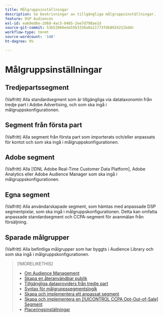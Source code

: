 ```yaml
---
title: Målgruppsinställningar
description: Se beskrivningar av tillgängliga målgruppsinställningar.
feature: DSP Audiences
exl-id: ea69ed6e-2d68-4ac5-8465-2ee7d798ae1d
source-git-commit: 53b52066eda55b3338a8a11773fdb8924211bddc
workflow-type: tm+mt
source-wordcount: '148'
ht-degree: 0%

---
```


# Målgruppsinställningar

## Tredjepartssegment

(Valfritt) Alla standardsegment som är tillgängliga via datataxonomin från tredje part i Adobe Advertising, och som ska ingå i målgruppskonfigurationen.

## Segment från första part

(Valfritt) Alla segment från första part som importerats och/eller anpassats för kontot och som ska ingå i målgruppskonfigurationen.

## Adobe segment

(Valfritt) Alla [!DNL Adobe Real-Time Customer Data Platform], Adobe Analytics eller Adobe Audience Manager som ska ingå i målgruppskonfigurationen.

## Egna segment

(Valfritt) Alla användarskapade segment, som hämtas med anpassade DSP segmentpixlar, som ska ingå i målgruppskonfigurationen. Detta kan omfatta anpassade standardsegment och CCPA-segment för avanmälan från försäljning.

## Sparade målgrupper

(Valfritt) Alla befintliga målgrupper som har byggts i Audience Library och som ska ingå i målgruppskonfigurationen.

>[!MORELIKETHIS]
>
>* [Om Audience Management](audience-about.md)
>* [Skapa en återanvändbar publik](reusable-audience-create.md)
>* [Tillgängliga dataproviders från tredje part](third-party-data-providers.md)
>* [Syntax för målgruppssegmentslogik](audience-segment-logic-syntax.md)
>* [Skapa och implementera ett anpassat segment](custom-segment-create.md)
>* [Skapa och implementera en [!UICONTROL CCPA Opt-Out-of-Sale] Segment](ccpa-opt-out-segment-create.md)
>* [Placeringsinställningar](/help/dsp/campaign-management/placements/placement-settings.md)
